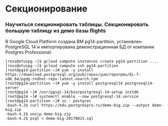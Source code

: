 # Секционирование
### Научиться секционировать таблицы. Секционировать большую таблицу из демо базы flights

В Google Cloud Platform создана ВМ pg14-partition, установлен PostgreSQL 14 и импортирована демонстрационная БД от компании Postgres Professional:
```console
[ross@otuspg ~]$ gcloud compute instances create pg14-partition ....
[ross@otuspg ~]$ gcloud compute ssh pg14-partition
[root@pg14-partition ~]# yum -y install https://download.postgresql.org/pub/repos/yum/reporpms/EL-7-x86_64/pgdg-redhat-repo-latest.noarch.rpm
[root@pg14-partition ~]# yum -y install postgresql14 postgresql14-server
[root@pg14 ~]# /usr/pgsql-14/bin/postgresql-14-setup initdb
[root@pg14 ~]# systemctl enable --now postgresql-14.service
[root@pg14-partition ~]# su - postgres
-bash-4.2$ curl https://edu.postgrespro.ru/demo-big.zip --output demo-big.zip
-bash-4.2$ unzip demo-big.zip
-bash-4.2$ psql < demo-big-20170815.sql
```

```console

```

```console
```